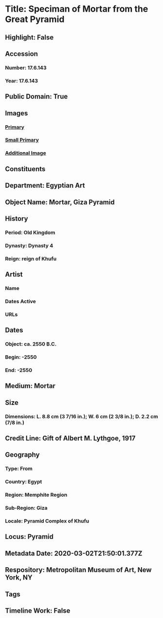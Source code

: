 # Title: Speciman of Mortar from the Great Pyramid
## Highlight: False
## Accession
### Number: 17.6.143
### Year: 17.6.143
## Public Domain: True
## Images
### [Primary](https://images.metmuseum.org/CRDImages/eg/original/17.6.143_EGDP017920.jpg)
### [Small Primary](https://images.metmuseum.org/CRDImages/eg/web-large/17.6.143_EGDP017920.jpg)
### [Additional Image](https://images.metmuseum.org/CRDImages/eg/original/17.6.143_EGDP017921.jpg)
## Constituents
## Department: Egyptian Art
## Object Name: Mortar, Giza Pyramid
## History
### Period: Old Kingdom
### Dynasty: Dynasty 4
### Reign: reign of Khufu
## Artist
### Name
### Dates Active
### URLs
## Dates
### Object: ca. 2550 B.C.
### Begin: -2550
### End: -2550
## Medium: Mortar
## Size
### Dimensions: L. 8.8 cm (3 7/16 in.); W. 6 cm (2 3/8 in.); D. 2.2 cm (7/8 in.)
## Credit Line: Gift of Albert M. Lythgoe, 1917
## Geography
### Type: From
### Country: Egypt
### Region: Memphite Region
### Sub-Region: Giza
### Locale: Pyramid Complex of Khufu
## Locus: Pyramid
## Metadata Date: 2020-03-02T21:50:01.377Z
## Respository: Metropolitan Museum of Art, New York, NY
## Tags
## Timeline Work: False
